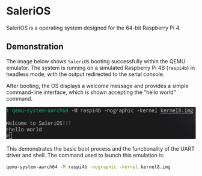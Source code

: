# SaleriOS

SaleriOS is a operating system designed for the 64-bit Raspberry Pi 4.

## Demonstration

The image below shows `SaleriOS` booting successfully within the QEMU emulator. The system is running on a simulated Raspberry Pi 4B (`raspi4b`) in headless mode, with the output redirected to the serial console.

After booting, the OS displays a welcome message and provides a simple command-line interface, which is shown accepting the "hello world" command.

![SaleriOS booting and running in a QEMU environment](./image.png)

This demonstrates the basic boot process and the functionality of the UART driver and shell. The command used to launch this emulation is:

```bash
qemu-system-aarch64 -M raspi4b -nographic -kernel kernel8.img

